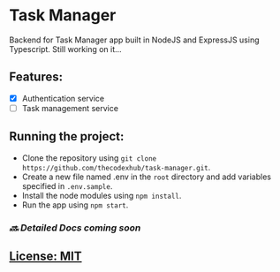 # Task Manager

Backend for Task Manager app built in NodeJS and ExpressJS using Typescript. Still working on it...

## Features:

- [x] Authentication service
- [ ] Task management service

## Running the project:

- Clone the repository using `git clone https://github.com/thecodexhub/task-manager.git`.
- Create a new file named .env in the `root` directory and add variables specified in `.env.sample`.
- Install the node modules using `npm install`.
- Run the app using `npm start`.

### _🔜 Detailed Docs coming soon_

## [License: MIT](LICENSE)
